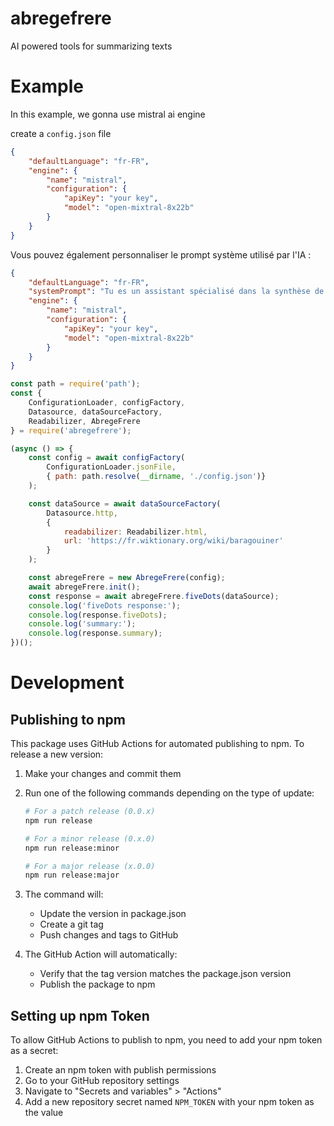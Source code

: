 # abregefrere
AI powered tools for summarizing texts

# Example

In this example, we gonna use mistral ai engine

create a `config.json` file

```json
{
    "defaultLanguage": "fr-FR",
    "engine": {
        "name": "mistral",
        "configuration": {
            "apiKey": "your key",
            "model": "open-mixtral-8x22b"
        }
    }
}
```

Vous pouvez également personnaliser le prompt système utilisé par l'IA :

```json
{
    "defaultLanguage": "fr-FR",
    "systemPrompt": "Tu es un assistant spécialisé dans la synthèse de textes français, conçu pour être précis et concis.",
    "engine": {
        "name": "mistral",
        "configuration": {
            "apiKey": "your key",
            "model": "open-mixtral-8x22b"
        }
    }
}
```

```js
const path = require('path');
const { 
    ConfigurationLoader, configFactory,
    Datasource, dataSourceFactory,
    Readabilizer, AbregeFrere
} = require('abregefrere');

(async () => {
    const config = await configFactory(
        ConfigurationLoader.jsonFile,
        { path: path.resolve(__dirname, './config.json')}
    );

    const dataSource = await dataSourceFactory(
        Datasource.http,
        {
            readabilizer: Readabilizer.html,
            url: 'https://fr.wiktionary.org/wiki/baragouiner'
        }
    );

    const abregeFrere = new AbregeFrere(config);
    await abregeFrere.init();
    const response = await abregeFrere.fiveDots(dataSource);
    console.log('fiveDots response:');
    console.log(response.fiveDots);
    console.log('summary:');
    console.log(response.summary);
})();
```

# Development

## Publishing to npm

This package uses GitHub Actions for automated publishing to npm. To release a new version:

1. Make your changes and commit them
2. Run one of the following commands depending on the type of update:
   ```bash
   # For a patch release (0.0.x)
   npm run release
   
   # For a minor release (0.x.0)
   npm run release:minor
   
   # For a major release (x.0.0)
   npm run release:major
   ```

3. The command will:
   - Update the version in package.json
   - Create a git tag
   - Push changes and tags to GitHub

4. The GitHub Action will automatically:
   - Verify that the tag version matches the package.json version
   - Publish the package to npm

## Setting up npm Token

To allow GitHub Actions to publish to npm, you need to add your npm token as a secret:

1. Create an npm token with publish permissions
2. Go to your GitHub repository settings
3. Navigate to "Secrets and variables" > "Actions"
4. Add a new repository secret named `NPM_TOKEN` with your npm token as the value
